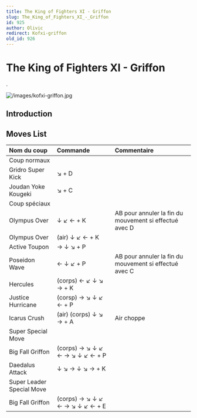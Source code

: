 ```yaml
---
title: The King of Fighters XI - Griffon
slug: The_King_of_Fighters_XI_-_Griffon
id: 925
author: Olivic
redirect: Kofxi-griffon
old_id: 926
---
```


# The King of Fighters XI - Griffon

.

![](/images/kofxi-griffon.jpg "/images/kofxi-griffon.jpg")

## Introduction

## Moves List

| Nom du coup               | Commande                        | Commentaire                                            |
|:--------------------------|:--------------------------------|:-------------------------------------------------------|
| Coup normaux              |                                 |                                                        |
| Gridro Super Kick         | ↘ + D                           |                                                        |
| Joudan Yoke Kougeki       | ↘ + C                           |                                                        |
| Coup spéciaux             |                                 |                                                        |
| Olympus Over              | ↓ ↙ ← + K                       | AB pour annuler la fin du mouvement si effectué avec D |
| Olympus Over              | (air) ↓ ↙ ← + K                 |                                                        |
| Active Toupon             | → ↓ ↘ + P                       |                                                        |
| Poseidon Wave             | ← ↓ ↙ + P                       | AB pour annuler la fin du mouvement si effectué avec C |
| Hercules                  | (corps) ← ↙ ↓ ↘ → + K           |                                                        |
| Justice Hurricane         | (corsp) → ↘ ↓ ↙ ← + P           |                                                        |
| Icarus Crush              | (air) (corps) ↓ ↘ → + A         | Air choppe                                             |
| Super Special Move        |                                 |                                                        |
| Big Fall Griffon          | (corps) → ↘ ↓ ↙ ← → ↘ ↓ ↙ ← + P |                                                        |
| Daedalus Attack           | ↓ ↘ → ↓ ↘ → + K                 |                                                        |
| Super Leader Special Move |                                 |                                                        |
| Big Fall Griffon          | (corps) → ↘ ↓ ↙ ← → ↘ ↓ ↙ ← + E |                                                        |
